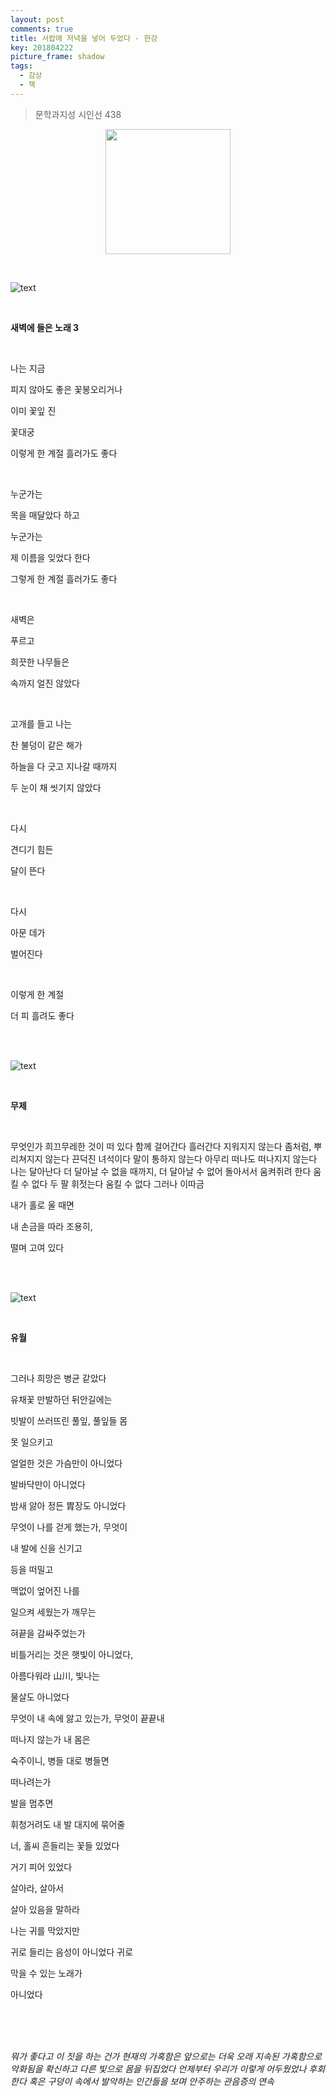 ```yaml
---
layout: post
comments: true
title: 서랍에 저녁을 넣어 두었다 - 한강
key: 201804222
picture_frame: shadow
tags:
  - 감상
  - 책
---
```


> 문학과지성 시인선 438

<p style="text-align:center"><img src="https://raw.githubusercontent.com/q0115643/my_blog/master/images/book-cover/서랍에저녁을넣어두었다/서랍에저녁을넣어두었다.png" width="200" height="200" /></p>

<!--more-->
<br>

![text](https://raw.githubusercontent.com/q0115643/my_blog/master/images/book-cover/서랍에저녁을넣어두었다/새벽에들은노래3.png)

<br>

**새벽에 들은 노래 3**

<br>

나는 지금

피지 않아도 좋은 꽃봉오리거나

이미 꽃잎 진

꽃대궁

이렇게 한 계절 흘러가도 좋다

<br>

누군가는

목을 매달았다 하고

누군가는

제 이름을 잊었다 한다

그렇게 한 계절 흘러가도 좋다

<br>

새벽은

푸르고

희끗한 나무들은

속까지 얼진 않았다

<br>

고개를 들고 나는

찬 불덩이 같은 해가

하늘을 다 긋고 지나갈 때까지

두 눈이 채 씻기지 않았다

<br>

다시

견디기 힘든

달이 뜬다

<br>

다시

아문 데가

벌어진다

<br>

이렇게 한 계절

더 피 흘려도 좋다

<br>
<br>

![text](https://raw.githubusercontent.com/q0115643/my_blog/master/images/book-cover/서랍에저녁을넣어두었다/무제.png)

<br>

**무제**

<br>

무엇인가 희끄무레한 것이 떠 있다 함께 걸어간다 흘러간다 지워지지 않는다 좀처럼, 뿌리쳐지지 않는다 끈덕진 녀석이다 말이 통하지 않는다 아무리 떠나도 떠나지지 않는다 나는 달아난다 더 달아날 수 없을 때까지, 더 달아날 수 없어 돌아서서 움켜쥐려 한다 움킬 수 없다 두 팔 휘젓는다 움킬 수 없다 그러나 이따금

내가 홀로 울 때면

내 손금을 따라 조용히,

떨며 고여 있다

<br>
<br>

![text](https://raw.githubusercontent.com/q0115643/my_blog/master/images/book-cover/서랍에저녁을넣어두었다/유월.png)

<br>

**유월**

<br>

그러나 희망은 병균 같았다

유채꽃 만발하던 뒤안길에는

빗발이 쓰러뜨린 풀잎, 풀잎들 몸

못 일으키고

얼얼한 것은 가슴만이 아니었다

발바닥만이 아니었다

밤새 앓아 정든 胃장도 아니었다

무엇이 나를 걷게 했는가, 무엇이

내 발에 신을 신기고

등을 떠밀고

맥없이 엎어진 나를

일으켜 세웠는가 깨무는

혀끝을 감싸주었는가

비틀거리는 것은 햇빛이 아니었다,

아름다워라 山川, 빛나는

물살도 아니었다

무엇이 내 속에 앓고 있는가, 무엇이 끝끝내

떠나지 않는가 내 몸은

숙주이니, 병들 대로 병들면

떠나려는가

발을 멈추면

휘청거려도 내 발 대지에 묶어줄

너, 홀씨 흔들리는 꽃들 있었다

거기 피어 있었다

살아라, 살아서

살아 있음을 말하라

나는 귀를 막았지만

귀로 들리는 음성이 아니었다 귀로

막을 수 있는 노래가

아니었다

<br>
<br>
<br>

*뭐가 좋다고 이 짓을 하는 건가 현재의 가혹함은 앞으로는 더욱 오래 지속된 가혹함으로 악화됨을 확신하고 다른 빛으로 몸을 뒤집었다 언제부터 우리가 이렇게 어두웠었나 후회한다 혹은 구덩이 속에서 발악하는 인간들을 보며 안주하는 관음증의 연속*

<br>
<br>
